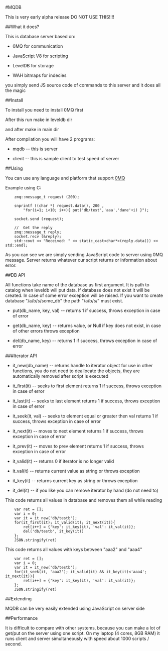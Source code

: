 #MQDB

This is very early alpha release DO NOT USE THIS!!!!

##What it does?

This is database server based on: 

* 0MQ for communication

* JavaScript V8 for scripting

* LevelDB for storage
* WAH bitmaps for indecies

you simply send JS source code of commands to this server and it does all the magic


##Install

To install you need to install 0MQ first

After this run make in leveldb dir

and after make in main dir

After compilation you will have 2 programs:

* mqdb -- this is server

* client -- this is sample client to test speed of server

##Using

You can use any language and platform that support [0MQ](http://http://www.zeromq.org/)

Example using C:

        zmq::message_t request (200);
        
		snprintf ((char *) request.data(), 200 ,
            "for(i=1; i<10; i++){ put('db/test','aaa','dane'+i) }");
		
        socket.send (request);

        //  Get the reply
        zmq::message_t reply;
        socket.recv (&reply);
        std::cout << "Received: " << static_cast<char*>(reply.data()) << std::endl;
        
As you can see we are simply sending JavaScript code to server using 0MQ message.
Server returns whatever our script returns or information about error.

##DB API

All functions take name of the database as first argument. It is path to catalog when leveldb will put data. If database does not exist it will be created.
In case of some error exception will be raised. If you want to create database "/a/b/s/some_db" the path "/a/b/s/" must exist. 

* put(db_name, key, val) -- returns 1 if success, throws exception in case of error

* get(db_name, key) -- returns value, or Null if key does not exist, in case of other errors throws exception

* del(db_name, key) -- returns 1 if success, throws exception in case of error

###Iterator API

* it_new(db_name) -- returns handle to iterator object for use in other functions, you do not need to deallocate the objects, they are automatically removed after script is executed

* it_first(it) -- seeks to first element returns 1 if success, throws exception in case of error

* it_last(it) -- seeks to last element returns 1 if success, throws exception in case of error

* it_seek(it, val) -- seeks to element equal or greater then val returns 1 if success, throws exception in case of error

* it_next(it) -- moves to next element returns 1 if success, throws exception in case of error

* it_prev(it) -- moves to prev element returns 1 if success, throws exception in case of error

* it_valid(it) -- returns 0 if iterator is no longer valid

* it_val(it) -- returns current value as string or throws exception

* it_key(it) -- returns current key as string or throws exception

* it_del(it) -- if you like you can remove iterator by hand (do not need to)

This code returns all values in database and removes them all while reading

        var ret = []; 
        var i = 0; 
        var it = it_new('db/testb'); 
        for(it_first(it); it_valid(it); it_next(it)){ 
            ret[i++] = {'key': it_key(it), 'val': it_val(it)}; 
            del('db/testb', it_key(it)) 
        }; 
        JSON.stringify(ret)

This code returns all values with keys between "aaa2" and "aaa4"

        var ret = []; 
        var i = 0; 
        var it = it_new('db/testb'); 
        for(it_seek(it, 'aaa2'); it_valid(it) && it_key(it)<'aaa4'; it_next(it)){ 
            ret[i++] = {'key': it_key(it), 'val': it_val(it)}; 
        }; 
        JSON.stringify(ret)
                
##Extending

MQDB can be very easily extended using JavaScript on server side

##Performance

It is difficult to compare with other systems, because you can make a lot of get/put on the server using one script.
On my laptop (4 cores, 8GB RAM) it runs client and server simultaneously with speed about 1000 scripts / second.

       



